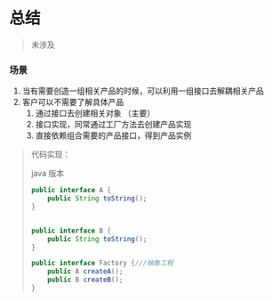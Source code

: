# 总结

> 未涉及
>
> 

### 场景

1. 当有需要创造一组相关产品的时候，可以利用一组接口去解耦相关产品
2. 客户可以不需要了解具体产品
   1. 通过接口去创建相关对象 （主要）
   2. 接口实现，同常通过工厂方法去创建产品实现
   3. 直接依赖组合需要的产品接口，得到产品实例

> 代码实现：
>
> java 版本
>
> ```java
> public interface A {
>     public String toString();
> }
> 
> 
> public interface B {
>     public String toString();
> }
> 
> public interface Factory {///抽象工程
>     public A createA();
>     public B createB();
> }
> 
> ```
>
> 

